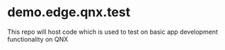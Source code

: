 # demo.edge.qnx.test
This repo will host code which is used to test on basic app development functionality on QNX
